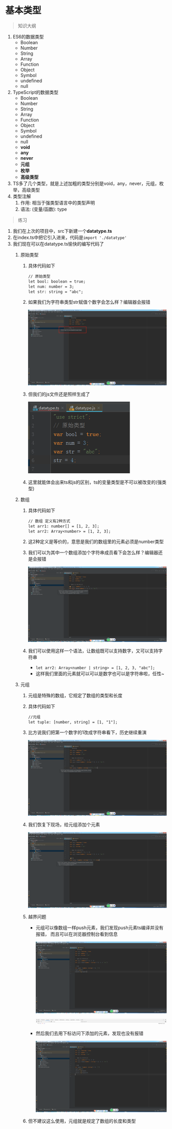 # 基本类型

> 知识大纲

1. ES6的数据类型
    * Boolean
    * Number
    * String
    * Array
    * Function
    * Object
    * Symbol
    * undefined
    * null
2. TypeScript的数据类型
    * Boolean
    * Number
    * String
    * Array
    * Function
    * Object
    * Symbol
    * undefined
    * null
    * **void**
    * **any**
    * **never**
    * **元组**
    * **枚举**
    * **高级类型**
3. TS多了几个类型，就是上述加粗的类型分别是void，any，never，元组，枚举，高级类型
4. 类型注解
    1. 作用: 相当于强类型语言中的类型声明
    2. 语法: (变量/函数): type 
    
> 练习

1. 我们在上次的项目中，src下新建一个**datatype.ts**  
2. 在index.ts中把它引入进来，代码是`import './datatype'`
3. 我们现在可以在datatype.ts愉快的编写代码了
    1. 原始类型
        1. 具体代码如下
            ```
            // 原始类型
            let bool: boolean = true;
            let num: number = 3;
            let str: string = "abc";
            ```   
        2. 如果我们为字符串类型str赋值个数字会怎么样？编辑器会报错
        
            ![](./images/给字符串变量赋值数字.jpg) 
            
        3. 但我们的js文件还是照样生成了
        
            ![](./images/编译错误但js文件还是生成了.jpg)
            
        4. 这里就能体会出来ts和js的区别，ts的变量类型是不可以被改变的(强类型)
        
    2. 数组
        1. 具体代码如下 
            ```
            // 数组 定义有2种方式
            let arr1: number[] = [1, 2, 3];
            let arr2: Array<number> = [1, 2, 3];
            ```       
        2. 这2种定义是等价的，意思是我们的数组里的元素必须是number类型
        3. 我们可以为其中一个数组添加个字符串成员看下会怎么样？编辑器还是会报错
        
            ![](./images/给数字数组添加一个字符串.jpg) 
            
        4. 我们可以使用这样一个语法，让数组既可以支持数字，又可以支持字符串 
        
            * `let arr2: Array<number | string> = [1, 2, 3, "abc"];`   
            * 这样我们里面的元素就可以可以是数字也可以是字符串啦，任性~   
    3. 元组
        1. 元组是特殊的数组，它规定了数组的类型和长度
        2. 具体代码如下   
            ```
            //元组
            let tuple: [number, string] = [1, "1"];
            ```
        3. 比方说我们把第一个数字的1改成字符串看下，历史继续重演   
        
            ![](./images/元组报错.jpg)
            
        4. 我们恢复下现场，给元组添加个元素
        
            ![](./images/元组继续报错.jpg) 
            
        5. 越界问题
            * 元组可以像数组一样push元素，我们发现push元素ts编译并没有报错，
                而且可以在浏览器控制台看到信息
            
                ![](./images/元组push没有报错.jpg)
                
                ![](./images/控制台打印元组.jpg)
                
            * 然后我们去用下标访问下添加的元素，发现也没有报错
                
                ![](./images/下标访问元组.jpg)
                
        6. 但不建议这么使用，元组就是规定了数组的长度和类型        
                   
            
                